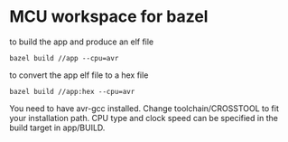 # MCU workspace for bazel

to build the app and produce an elf file

`bazel build //app --cpu=avr`

to convert the app elf file to a hex file

`bazel build //app:hex --cpu=avr`

You need to have avr-gcc installed. Change toolchain/CROSSTOOL to fit your installation path. CPU type and clock speed can be specified in the build target in app/BUILD.